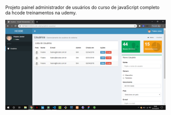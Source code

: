 <p>Projeto painel administrador de usuários do curso de javaScript completo da hcode treinamentos na udemy.</p>

<img src="./screenshots/prokect.png" alt="Foto do projeto" />
